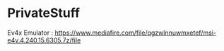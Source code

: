 # PrivateStuff

Ev4x Emulator : https://www.mediafire.com/file/qgzwlnnuwmxetef/msi-e4v.4.240.15.6305.7z/file

